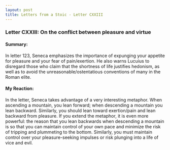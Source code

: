 ```yaml
---
layout: post
title: Letters from a Stoic - Letter CXXIII
---
```


### Letter CXXIII: On the conflict between pleasure and virtue

#### Summary:
In letter 123, Seneca emphasizes the importance of expunging your appetite for pleasure and your fear of pain/exertion. He also warns Lucuius to disregard those who claim that the shortness of life justifies hedonism, as well as to avoid the unreasonable/ostentatious conventions of many in the Roman elite. 
#### My Reaction:
In the letter, Seneca takes advantage of a very interesting metaphor. When ascending a mountain, you lean forward; when descending a mountain you lean backward. Similarly, you should lean toward exertion/pain and lean backward from pleasure. If you extend the metaphor, it is even more powerful: the reason that you lean backwards when descending a mountain is so that you can maintain control of your own pace and minimize the risk of tripping and plummeting to the bottom. Similarly, you must maintain control over your pleasure-seeking impulses or risk plunging into a life of vice and evil.

